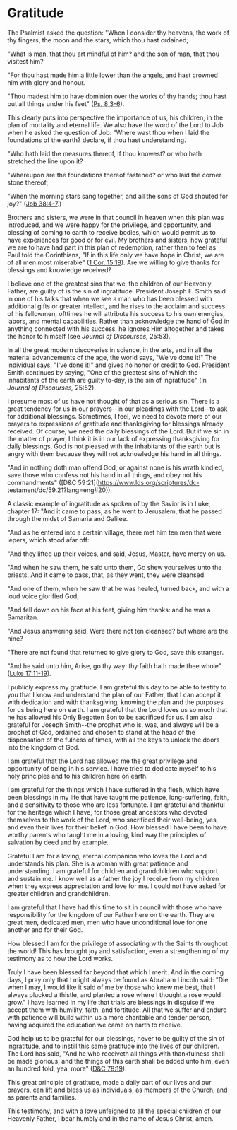 # Gratitude

The Psalmist asked the question: "When I consider thy heavens, the work of thy
fingers, the moon and the stars, which thou hast ordained;

"What is man, that thou art mindful of him? and the son of man, that thou
visitest him?

"For thou hast made him a little lower than the angels, and hast crowned him
with glory and honour.

"Thou madest him to have dominion over the works of thy hands; thou hast put
all things under his feet" ([Ps.
8:3-6](https://www.lds.org/scriptures/ot/ps/8.3-6?lang=eng#2)).

This clearly puts into perspective the importance of us, his children, in the
plan of mortality and eternal life. We also have the word of the Lord to Job
when he asked the question of Job: "Where wast thou when I laid the
foundations of the earth? declare, if thou hast understanding.

"Who hath laid the measures thereof, if thou knowest? or who hath stretched
the line upon it?

"Whereupon are the foundations thereof fastened? or who laid the corner stone
thereof;

"When the morning stars sang together, and all the sons of God shouted for
joy?" ([Job 38:4-7](https://www.lds.org/scriptures/ot/job/38.4-7?lang=eng#3).)

Brothers and sisters, we were in that council in heaven when this plan was
introduced, and we were happy for the privilege, and opportunity, and blessing
of coming to earth to receive bodies, which would permit us to have
experiences for good or for evil. My brothers and sisters, how grateful we are
to have had part in this plan of redemption, rather than to feel as Paul told
the Corinthians, "If in this life only we have hope in Christ, we are of all
men most miserable" ([1 Cor.
15:19](https://www.lds.org/scriptures/nt/1-cor/15.19?lang=eng#18)). Are we
willing to give thanks for blessings and knowledge received?

I believe one of the greatest sins that we, the children of our Heavenly
Father, are guilty of is the sin of ingratitude. President Joseph F. Smith
said in one of his talks that when we see a man who has been blessed with
additional gifts or greater intellect, and he rises to the acclaim and success
of his fellowmen, ofttimes he will attribute his success to his own energies,
labors, and mental capabilities. Rather than acknowledge the hand of God in
anything connected with his success, he ignores Him altogether and takes the
honor to himself (see _Journal of Discourses,_ 25:53).

In all the great modern discoveries in science, in the arts, and in all the
material advancements of the age, the world says, "We've done it!" The
individual says, "I've done it!" and gives no honor or credit to God.
President Smith continues by saying, "One of the greatest sins of which the
inhabitants of the earth are guilty to-day, is the sin of ingratitude" (in
_Journal of Discourses,_ 25:52).

I presume most of us have not thought of that as a serious sin. There is a
great tendency for us in our prayers--in our pleadings with the Lord--to ask
for additional blessings. Sometimes, I feel, we need to devote more of our
prayers to expressions of gratitude and thanksgiving for blessings already
received. Of course, we need the daily blessings of the Lord. But if we sin in
the matter of prayer, I think it is in our lack of expressing thanksgiving for
daily blessings. God is not pleased with the inhabitants of the earth but is
angry with them because they will not acknowledge his hand in all things.

"And in nothing doth man offend God, or against none is his wrath kindled,
save those who confess not his hand in all things, and obey not his
commandments" ([D&amp;C 59:21](https://www.lds.org/scriptures/dc-
testament/dc/59.21?lang=eng#20)).

A classic example of ingratitude as spoken of by the Savior is in Luke,
chapter 17: "And it came to pass, as he went to Jerusalem, that he passed
through the midst of Samaria and Galilee.

"And as he entered into a certain village, there met him ten men that were
lepers, which stood afar off:

"And they lifted up their voices, and said, Jesus, Master, have mercy on us.

"And when he saw them, he said unto them, Go shew yourselves unto the priests.
And it came to pass, that, as they went, they were cleansed.

"And one of them, when he saw that he was healed, turned back, and with a loud
voice glorified God,

"And fell down on his face at his feet, giving him thanks: and he was a
Samaritan.

"And Jesus answering said, Were there not ten cleansed? but where are the
nine?

"There are not found that returned to give glory to God, save this stranger.

"And he said unto him, Arise, go thy way: thy faith hath made thee whole"
([Luke
17:11-19](https://www.lds.org/scriptures/nt/luke/17.11-19?lang=eng#10)).

I publicly express my gratitude. I am grateful this day to be able to testify
to you that I know and understand the plan of our Father, that I can accept it
with dedication and with thanksgiving, knowing the plan and the purposes for
us being here on earth. I am grateful that the Lord loves us so much that he
has allowed his Only Begotten Son to be sacrificed for us. I am also grateful
for Joseph Smith--the prophet who is, was, and always will be a prophet of
God, ordained and chosen to stand at the head of the dispensation of the
fulness of times, with all the keys to unlock the doors into the kingdom of
God.

I am grateful that the Lord has allowed me the great privilege and opportunity
of being in his service. I have tried to dedicate myself to his holy
principles and to his children here on earth.

I am grateful for the things which I have suffered in the flesh, which have
been blessings in my life that have taught me patience, long-suffering, faith,
and a sensitivity to those who are less fortunate. I am grateful and thankful
for the heritage which I have, for those great ancestors who devoted
themselves to the work of the Lord, who sacrificed their well-being, yes, and
even their lives for their belief in God. How blessed I have been to have
worthy parents who taught me in a loving, kind way the principles of salvation
by deed and by example.

Grateful I am for a loving, eternal companion who loves the Lord and
understands his plan. She is a woman with great patience and understanding. I
am grateful for children and grandchildren who support and sustain me. I know
well as a father the joy I receive from my children when they express
appreciation and love for me. I could not have asked for greater children and
grandchildren.

I am grateful that I have had this time to sit in council with those who have
responsibility for the kingdom of our Father here on the earth. They are great
men, dedicated men, men who have unconditional love for one another and for
their God.

How blessed I am for the privilege of associating with the Saints throughout
the world! This has brought joy and satisfaction, even a strengthening of my
testimony as to how the Lord works.

Truly I have been blessed far beyond that which I merit. And in the coming
days, I pray only that I might always be found as Abraham Lincoln said: "Die
when I may, I would like it said of me by those who knew me best, that I
always plucked a thistle, and planted a rose where I thought a rose would
grow." I have learned in my life that trials are blessings in disguise if we
accept them with humility, faith, and fortitude. All that we suffer and endure
with patience will build within us a more charitable and tender person, having
acquired the education we came on earth to receive.

God help us to be grateful for our blessings, never to be guilty of the sin of
ingratitude, and to instill this same gratitude into the lives of our
children. The Lord has said, "And he who receiveth all things with
thankfulness shall be made glorious; and the things of this earth shall be
added unto him, even an hundred fold, yea, more" ([D&amp;C
78:19](https://www.lds.org/scriptures/dc-testament/dc/78.19?lang=eng#18)).

This great principle of gratitude, made a daily part of our lives and our
prayers, can lift and bless us as individuals, as members of the Church, and
as parents and families.

This testimony, and with a love unfeigned to all the special children of our
Heavenly Father, I bear humbly and in the name of Jesus Christ, amen.

